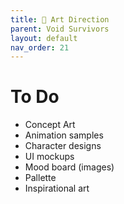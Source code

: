 ```yaml
---
title: 🎨 Art Direction
parent: Void Survivors
layout: default
nav_order: 21
---
```


# To Do
* Concept Art
* Animation samples
* Character designs
* UI mockups
* Mood board (images)
* Pallette
* Inspirational art
